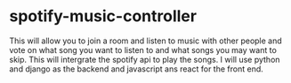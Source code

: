 # spotify-music-controller
This will allow you to join a room and listen to music with other people and vote on what song you want to listen to and what songs you may want to skip. This will intergrate the spotify api to play the songs. I will use python and django as the backend and javascript ans react for the front end.
